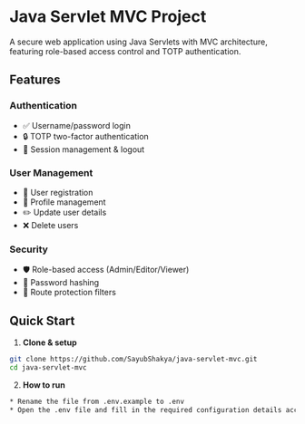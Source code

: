 # Java Servlet MVC Project

A secure web application using Java Servlets with MVC architecture, featuring role-based access control and TOTP
authentication.

## Features

### Authentication

- ✅ Username/password login
- 🔒 TOTP two-factor authentication
- 🚪 Session management & logout

### User Management

- 👤 User registration
- 📝 Profile management
- ✏️ Update user details
- ❌ Delete users

### Security

- 🛡️ Role-based access (Admin/Editor/Viewer)
- 🔐 Password hashing
- 🚦 Route protection filters

## Quick Start

1. **Clone & setup**

```bash
git clone https://github.com/SayubShakya/java-servlet-mvc.git
cd java-servlet-mvc
```

2. **How to run**

```bash
* Rename the file from .env.example to .env 
* Open the .env file and fill in the required configuration details accordingly
```
